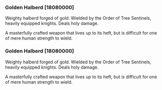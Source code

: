### Golden Halberd [18080000]

Weighty halberd forged of gold. Wielded by the Order of Tree Sentinels, heavily equipped knights. Deals holy damage.

A masterfully crafted weapon that lives up to its heft, but is difficult for one of mere human strength to wield.### Golden Halberd [18080000]

Weighty halberd forged of gold. Wielded by the Order of Tree Sentinels, heavily equipped knights. Deals holy damage.

A masterfully crafted weapon that lives up to its heft, but is difficult for one of mere human strength to wield.